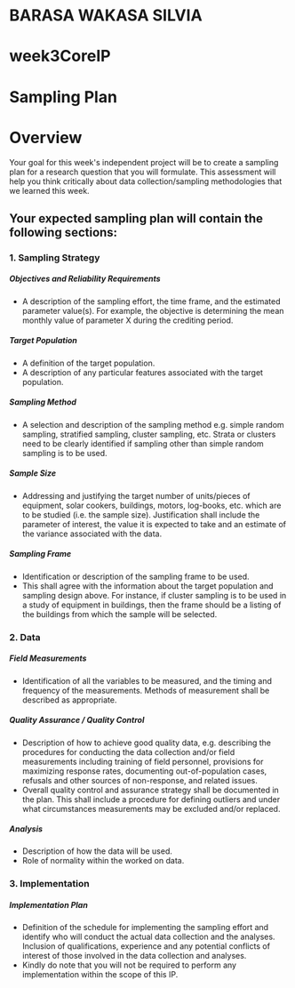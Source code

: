 # BARASA WAKASA SILVIA
# week3CoreIP
# Sampling Plan
# Overview 
Your goal for this week's independent project will be to create a sampling plan for a research question that you will formulate. This assessment will help you think critically about data collection/sampling methodologies that we learned this week.

## Your expected sampling plan will contain the following sections:

### 1. Sampling Strategy
##### Objectives and Reliability Requirements

- A description of the sampling effort, the time frame, and the estimated parameter value(s). For example, the objective is determining the mean monthly value of parameter X during the crediting period.
##### Target Population

- A definition of the target population.
- A description of any particular features associated with the target population.
##### Sampling Method

- A selection and description of the sampling method e.g. simple random sampling, stratified sampling, cluster sampling, etc.
Strata or clusters need to be clearly identified if sampling other than simple random sampling is to be used.
##### Sample Size

- Addressing and justifying the target number of units/pieces of equipment, solar cookers, buildings, motors, log-books, etc. which are to be studied (i.e. the sample size).
Justification shall include the parameter of interest, the value it is expected to take and an estimate of the variance associated with the data.
##### Sampling Frame

- Identification or description of the sampling frame to be used.
- This shall agree with the information about the target population and sampling design above. For instance, if cluster sampling is to be used in a study of equipment in buildings, then the frame should be a listing of the buildings from which the sample will be selected.
### 2. Data
##### Field Measurements

- Identification of all the variables to be measured, and the timing and frequency of the measurements. Methods of measurement shall be described as appropriate.
##### Quality Assurance / Quality Control

- Description of how to achieve good quality data, e.g. describing the procedures for conducting the data collection and/or field measurements including training of field personnel, provisions for maximizing response rates, documenting out-of-population cases, refusals and other sources of non-response, and related issues.
- Overall quality control and assurance strategy shall be documented in the plan. This shall include a procedure for defining outliers and under what circumstances measurements may be excluded and/or replaced.
##### Analysis

- Description of how the data will be used.
- Role of normality within the worked on data.
### 3. Implementation
##### Implementation Plan

- Definition of the schedule for implementing the sampling effort and identify who will conduct the actual data collection and the analyses.
Inclusion of qualifications, experience and any potential conflicts of interest of those involved in the data collection and analyses.
- Kindly do note that you will not be required to perform any implementation within the scope of this IP.
